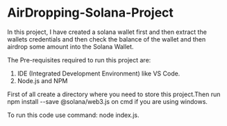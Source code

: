 # AirDropping-Solana-Project

In this project, I have created a solana wallet first and then extract the wallets credentials and then check the balance of the wallet and then airdrop some amount into the Solana Wallet.

The Pre-requisites required to run this project are:

1. IDE (Integrated Development Environment) like VS Code.
2. Node.js and NPM

First of all create a directory where you need to store this project.Then run npm install --save @solana/web3.js on cmd if you are using windows.

To run this code use command: node index.js.

